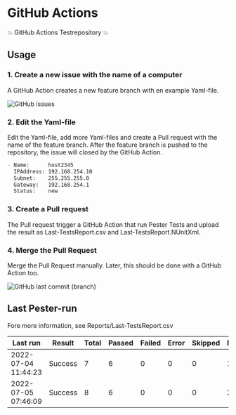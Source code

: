 # GitHub Actions

:boom: GitHub Actions Testrepository :boom:

## Usage

### 1. Create a new issue with the name of a computer

A GitHub Action creates a new feature branch with en example Yaml-file. 

![GitHub issues](https://img.shields.io/github/issues-raw/tinuwalther/actionstest)

### 2. Edit the Yaml-file

Edit the Yaml-file, add more Yaml-files and create a Pull request with the name of the feature branch. After the feature branch is pushed to the repository, the issue will closed by the GitHub Action.

````markdown
- Name:      host2345
  IPAddress: 192.168.254.10
  Subnet:    255.255.255.0
  Gateway:   192.168.254.1
  Status:    new
 ````

### 3. Create a Pull request

The Pull request trigger a GitHub Action that run Pester Tests and upload the result as Last-TestsReport.csv and Last-TestsReport.NUnitXml.

### 4. Merge the Pull Request

Merge the Pull Request manually. Later, this should be done with a GitHub Action too.

![GitHub last commit (branch)](https://img.shields.io/github/last-commit/tinuwalther/actionstest/main)

## Last Pester-run

Fore more information, see Reports/Last-TestsReport.csv

Last run|Result|Total|Passed|Failed|Error|Skipped|NotRun
-|-|-|-|-|-|-|-
2022-07-04 11:44:23|Success|7|6|0|0|0|1
2022-07-05 07:46:09|Success|8|6|0|0|0|2
